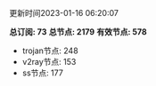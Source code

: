 更新时间2023-01-16 06:20:07

**总订阅: 73**
**总节点: 2179**
**有效节点: 578**
- trojan节点: 248
- v2ray节点: 153
- ss节点: 177
